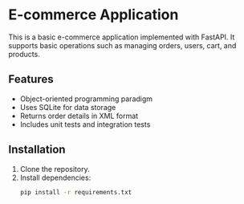 # E-commerce Application

This is a basic e-commerce application implemented with FastAPI. It supports basic operations such as managing orders, users, cart, and products.

## Features

- Object-oriented programming paradigm
- Uses SQLite for data storage
- Returns order details in XML format
- Includes unit tests and integration tests

## Installation

1. Clone the repository.
2. Install dependencies:
   ```sh
   pip install -r requirements.txt